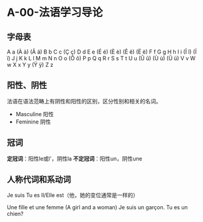 ﻿# A-00-法语学习导论

## 字母表

A a (À à) (Â â) B b C c (Ç ç) D d 
E e (É é) (È è) (Ê ê) (Ë ë) F f G g 
H h I i (Î î) (Ï ï) J j K k 
L l M m N n 
O o (Ô ô) P p Q q R r S s T t 
U u (Û û) (Ù ù) (Ü ü) V v W w 
X x Y y (Ÿ ÿ) Z z 

## 阳性、阴性

法语在语法范畴上有阴性和阳性的区别，区分性别和相关的名词。

* Masculine 阳性
* Feminine 阴性

## 冠词

**定冠词**：阳性le或l'，阴性la
**不定冠词**：阳性un，阴性une

## 人称代词和系动词

Je suis 
Tu es 
Il/Elle est（他，她的变位通常是一样的）

Une fille et une femme (A girl and a woman)
Je suis un garçon. 
Tu es un chien? 



 
